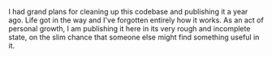 I had grand plans for cleaning up this codebase and publishing it a year ago.
Life got in the way and I've forgotten entirely how it works. As an act of personal
growth, I am publishing it here in its very rough and incomplete state, on the
slim chance that someone else might find something useful in it.
